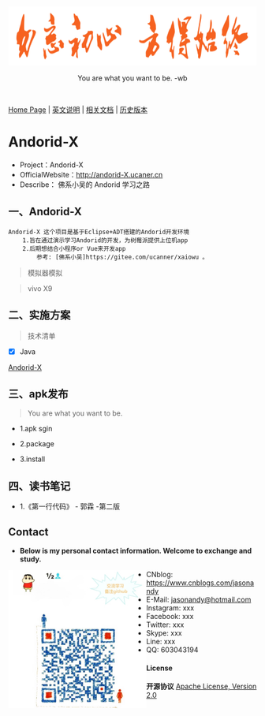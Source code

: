 <p align=center>
  <a href="https://github.com/Jasonandy/andorid-X.git">
    <img src="https://raw.githubusercontent.com/Jasonandy/Note-X/master/Media/gif/logo.gif" width="680" height="120" alt="Raspi-X" >
  </a>
</p>

<p align=center>
    You are what you want to be. -wb
</p>

<p align="center">
	<a href="https://github.com/Jasonandy/andorid-X.git"><img src="https://img.shields.io/badge/Build-Passing-green.svg?style=for-the-badge" alt=""></a>
	<a href="https://github.com/Jasonandy/andorid-X.git"><img src="https://img.shields.io/badge/Author-Jason-orange.svg?style=for-the-badge" alt=""></a>
	<a href="https://github.com/Jasonandy/andorid-X.git"><img src="https://img.shields.io/badge/Version-V1.0.0-blue.svg?style=for-the-badge" alt=""></a>
</p>

[Home Page](https://github.com/Jasonandy/andorid-X.git) | [英文说明](https://github.com/Jasonandy/andorid-X/blob/master/Media/docs/README-EN.md) | [相关文档](https://github.com/Jasonandy/andorid-X/blob/master/docs/) | [历史版本](https://github.com/Jasonandy/andorid-X.git)

# Andorid-X
* Project：Andorid-X
* OfficialWebsite：http://andorid-X.ucaner.cn
* Describe： 佛系小吴的 Andorid 学习之路


## 一、Andorid-X

	Andorid-X 这个项目是基于Eclipse+ADT搭建的Andorid开发环境
		1.旨在通过演示学习Andorid的开发，为树莓派提供上位机app
		2.后期想结合小程序or Vue来开发app 
			参考: [佛系小吴]https://gitee.com/ucanner/xaiowu 。

> 模拟器模拟

> vivo X9

## 二、实施方案

> 技术清单
- [X] Java


[Andorid-X](https://github.com/Jasonandy/andorid-X.git)


## 三、apk发布

> You are what you want to be.

* 1.apk sgin

* 2.package

* 3.install 

## 四、读书笔记

* 1.《第一行代码》 - 郭霖 -第二版




## Contact
- **Below is my personal contact information. Welcome to exchange and study.**
<p align="center">
    <img src="https://raw.githubusercontent.com/Jasonandy/Note-X/master/Media/contact/WXQRCode.jpg" width="280" height="280" alt="WX" align="left" />
</p>

- CNblog: https://www.cnblogs.com/jasonandy
- E-Mail: jasonandy@hotmail.com 
- Instagram: xxx
- Facebook: xxx
- Twitter: xxx 
- Skype: xxx
- Line: xxx
- QQ: 603043194

#### License
**开源协议** [Apache License, Version 2.0](http://www.apache.org/licenses/LICENSE-2.0.html)